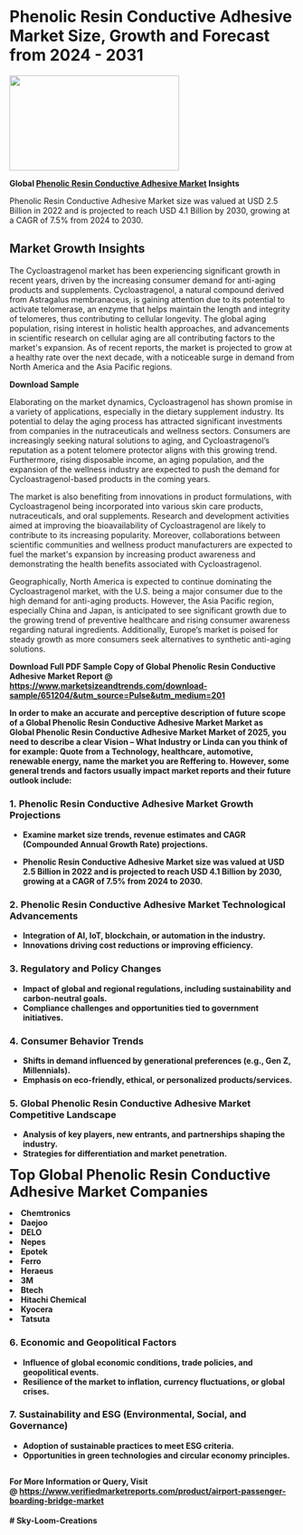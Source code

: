 <H1>Phenolic Resin Conductive Adhesive Market Size, Growth and Forecast from 2024 - 2031</H1><img class="aligncenter size-medium wp-image-584254" src="https://thirdeyenews.in/wp-content/uploads/2024/09/Global-Market-Research-300x168.jpeg" alt="" width="300" height="168" /><p><strong>Global&nbsp;<a href="https://www.marketsizeandtrends.com/download-sample/651204/&amp;utm_source=Pulse&amp;utm_medium=201">Phenolic Resin Conductive Adhesive Market</a> Insights</strong></p><p>Phenolic Resin Conductive Adhesive Market size was valued at USD 2.5 Billion in 2022 and is projected to reach USD 4.1 Billion by 2030, growing at a CAGR of 7.5% from 2024 to 2030.</p><p><h2>Market Growth Insights</h2> <p>The Cycloastragenol market has been experiencing significant growth in recent years, driven by the increasing consumer demand for anti-aging products and supplements. Cycloastragenol, a natural compound derived from Astragalus membranaceus, is gaining attention due to its potential to activate telomerase, an enzyme that helps maintain the length and integrity of telomeres, thus contributing to cellular longevity. The global aging population, rising interest in holistic health approaches, and advancements in scientific research on cellular aging are all contributing factors to the market's expansion. As of recent reports, the market is projected to grow at a healthy rate over the next decade, with a noticeable surge in demand from North America and the Asia Pacific regions.</p> <p><strong>Download Sample</strong></p> <p>Elaborating on the market dynamics, Cycloastragenol has shown promise in a variety of applications, especially in the dietary supplement industry. Its potential to delay the aging process has attracted significant investments from companies in the nutraceuticals and wellness sectors. Consumers are increasingly seeking natural solutions to aging, and Cycloastragenol’s reputation as a potent telomere protector aligns with this growing trend. Furthermore, rising disposable income, an aging population, and the expansion of the wellness industry are expected to push the demand for Cycloastragenol-based products in the coming years.</p> <p>The market is also benefiting from innovations in product formulations, with Cycloastragenol being incorporated into various skin care products, nutraceuticals, and oral supplements. Research and development activities aimed at improving the bioavailability of Cycloastragenol are likely to contribute to its increasing popularity. Moreover, collaborations between scientific communities and wellness product manufacturers are expected to fuel the market's expansion by increasing product awareness and demonstrating the health benefits associated with Cycloastragenol.</p> <p>Geographically, North America is expected to continue dominating the Cycloastragenol market, with the U.S. being a major consumer due to the high demand for anti-aging products. However, the Asia Pacific region, especially China and Japan, is anticipated to see significant growth due to the growing trend of preventive healthcare and rising consumer awareness regarding natural ingredients. Additionally, Europe’s market is poised for steady growth as more consumers seek alternatives to synthetic anti-aging solutions.</p> <p><strong></p><p><span class=""><strong>Download Full PDF Sample Copy of Global Phenolic Resin Conductive Adhesive Market Report</strong> @ <a href="https://www.marketsizeandtrends.com/download-sample/651204/&amp;utm_source=Pulse&amp;utm_medium=201" target="_blank">https://www.marketsizeandtrends.com/download-sample/651204/&amp;utm_source=Pulse&amp;utm_medium=201</a></span></p><p>In order to make an accurate and perceptive description of future scope of a Global&nbsp;Phenolic Resin Conductive Adhesive Market Market as Global&nbsp;Phenolic Resin Conductive Adhesive Market Market of 2025, you need to describe a clear Vision &ndash; What Industry or Linda can you think of for example: Quote from a Technology, healthcare, automotive, renewable energy, name the market you are Reffering to. However, some general trends and factors usually impact market reports and their future outlook include:</p><h3>1.&nbsp;<strong>Phenolic Resin Conductive Adhesive Market Growth Projections</strong></h3><ul><li>Examine market size trends, revenue estimates and CAGR (Compounded Annual Growth Rate) projections.</li><li><p>Phenolic Resin Conductive Adhesive Market size was valued at USD 2.5 Billion in 2022 and is projected to reach USD 4.1 Billion by 2030, growing at a CAGR of 7.5% from 2024 to 2030.</p></li></ul><h3>2.&nbsp;<strong>Phenolic Resin Conductive Adhesive Market Technological Advancements</strong></h3><ul><li>Integration of AI, IoT, blockchain, or automation in the industry.</li><li>Innovations driving cost reductions or improving efficiency.</li></ul><h3>3.&nbsp;<strong>Regulatory and Policy Changes</strong></h3><ul><li>Impact of global and regional regulations, including sustainability and carbon-neutral goals.</li><li>Compliance challenges and opportunities tied to government initiatives.</li></ul><h3>4.&nbsp;<strong>Consumer Behavior Trends</strong></h3><ul><li>Shifts in demand influenced by generational preferences (e.g., Gen Z, Millennials).</li><li>Emphasis on eco-friendly, ethical, or personalized products/services.</li></ul><h3>5.&nbsp;<strong>Global Phenolic Resin Conductive Adhesive Market Competitive Landscape</strong></h3><ul><li>Analysis of key players, new entrants, and partnerships shaping the industry.</li><li>Strategies for differentiation and market penetration.</li></ul><p data-pm-slice="1 1 []"><span style="color: inherit; font-family: inherit; font-size: 25px;">Top Global Phenolic Resin Conductive Adhesive Market Companies</span></p><div class="" data-test-id=""><p><li>Chemtronics</li><li> Daejoo</li><li> DELO</li><li> Nepes</li><li> Epotek</li><li> Ferro</li><li> Heraeus</li><li> 3M</li><li> Btech</li><li> Hitachi Chemical</li><li> Kyocera</li><li> Tatsuta</li></p></div><h3>6.&nbsp;<strong>Economic and Geopolitical Factors</strong></h3><ul><li>Influence of global economic conditions, trade policies, and geopolitical events.</li><li>Resilience of the market to inflation, currency fluctuations, or global crises.</li></ul><h3>7.&nbsp;<strong>Sustainability and ESG (Environmental, Social, and Governance)</strong></h3><ul><li>Adoption of sustainable practices to meet ESG criteria.</li><li>Opportunities in green technologies and circular economy principles.</li></ul><h2><strong style="font-size: 14px;">For More Information or Query, Visit @&nbsp;</strong><a style="background-color: #ffffff; font-size: 14px;" href="https://www.marketsizeandtrends.com/report/phenolic-resin-conductive-adhesive-market/" target="_blank">https://www.verifiedmarketreports.com/product/airport-passenger-boarding-bridge-market</a></h2># Sky-Loom-Creations
